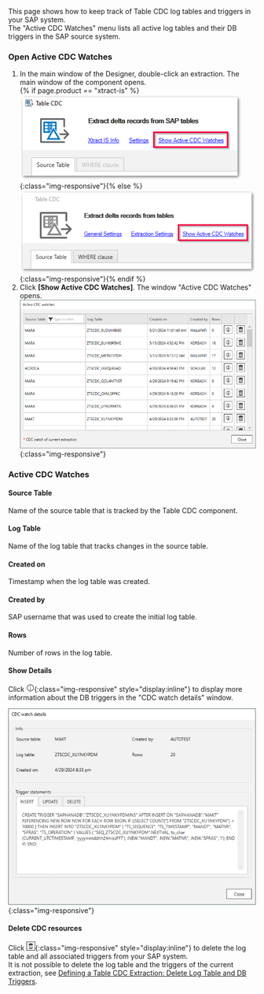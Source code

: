 
This page shows how to keep track of Table CDC log tables and triggers in your SAP system.<br>
The "Active CDC Watches" menu lists all active log tables and their DB triggers in the SAP source system.

### Open Active CDC Watches

1. In the main window of the Designer, double-click an extraction.
The main window of the component opens.<br>
{% if page.product == "xtract-is" %} ![Active-CDC-Watches_designer](/img/content/tablecdc/Active-CDC-Watches_designer-xis.png){:class="img-responsive"}{% else %}![Active-CDC-Watches_designer](/img/content/tablecdc/Active-CDC-Watches_designer.png){:class="img-responsive"}{% endif %}
2. Click **[Show Active CDC Watches]**.
The window "Active CDC Watches" opens.<br>
![Active-CDC-Watches](/img/content/tablecdc/Active-CDC-Watches.png){:class="img-responsive"}

### Active CDC Watches

#### Source Table
Name of the source table that is tracked by the Table CDC component.

#### Log Table
Name of the log table that tracks changes in the source table.

#### Created on
Timestamp when the log table was created.

#### Created by
SAP username that was used to create the initial log table.

#### Rows
Number of rows in the log table. 
<!--- After successfully running an extraction, the associated log table is cleared and the number of rows should be 0. -->

#### Show Details
Click ![info](/img/content/icons/designer/info.png){:class="img-responsive" style="display:inline"} to display more information about the DB triggers in the "CDC watch details" window.

![Active-CDC-Watches-details](/img/content/tablecdc/Active-CDC-Watches-details.png){:class="img-responsive"}

#### Delete CDC resources
Click ![dustbin](/img/content/icons/trashbin.png){:class="img-responsive" style="display:inline"} to delete the log table and all associated triggers from your SAP system.<br>
It is not possible to delete the log table and the triggers of the current extraction, see [Defining a Table CDC Extraction: Delete Log Table and DB Triggers](./extract-table-cdc#delete-log-table-and-db-triggers).